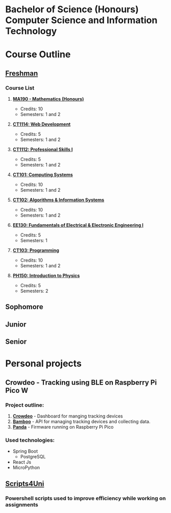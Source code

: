 # Bachelor of Science (Honours) Computer Science and Information Technology

# Course Outline

## [Freshman](./freshman)

### Course List

1. [**MA190 - Mathematics (Honours)**](./freshman/MA190%20-%20Mathematics%20%28Honours%29)

   - Credits: 10
   - Semesters: 1 and 2

2. [**CT1114: Web Development**](./freshman/CT11114%20-%20webDevelopment)

   - Credits: 5
   - Semesters: 1 and 2

3. [**CT1112: Professional Skills I**](./freshman/CT1112%20-%20Professional%20Skills%20I)

   - Credits: 5
   - Semesters: 1 and 2

4. [**CT101: Computing Systems**](./freshman/CT101%20-%20Computing%20Systems)

   - Credits: 10
   - Semesters: 1 and 2

5. [**CT102: Algorithms & Information Systems**](./freshman/CT102%20-%20Algorithms%20&%20Information%20Systems)

   - Credits: 10
   - Semesters: 1 and 2

6. [**EE130: Fundamentals of Electrical & Electronic Engineering I**](./freshman/EE130%20-%20Fundamentals%20of%20Electrical%20&%20Electronic%20Engineering)

   - Credits: 5
   - Semesters: 1

7. [**CT103: Programming**](./freshman/CT103%20-%20Programming)

   - Credits: 10
   - Semesters: 1 and 2

8. [**PH150: Introduction to Physics**](./freshman/PH150%20-%20Introduction%20to%20Physics)
   - Credits: 5
   - Semesters: 2

## Sophomore

## Junior

## Senior

# Personal projects

## Crowdeo - Tracking using BLE on Raspberry Pi Pico W

### Project outline:

1. [**Crowdeo**](https://github.com/Olszewski-Jakub/Crowdeo) - Dashboard for manging tracking devices
2. [**Bamboo**](https://github.com/Olszewski-Jakub/Bamboo) - API for managing tracking devices and collecting data.
3. [**Panda**](https://github.com/Olszewski-Jakub/Panda) - Firmware running on Raspberry Pi Pico

### Used technologies:

- Spring Boot
  - PostgreSQL
- React Js
- MicroPython

## [Scripts4Uni](https://github.com/Olszewski-Jakub/Scripts4Uni)

### Powershell scripts used to improve efficiency while working on assignments
